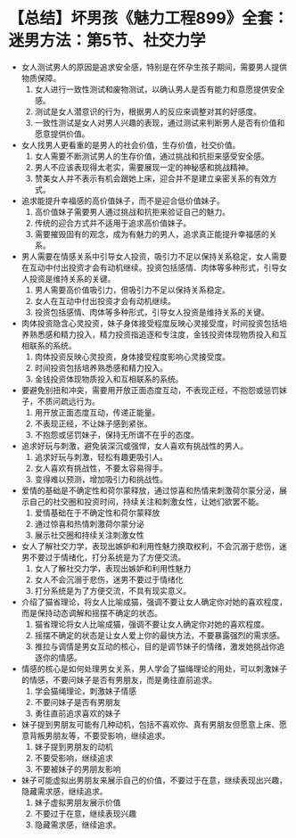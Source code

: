 # 【总结】坏男孩《魅力工程899》全套：迷男方法：第5节、社交力学

-   女人测试男人的原因是追求安全感，特别是在怀孕生孩子期间，需要男人提供物质保障。
    1.  女人进行一致性测试和废物测试，以确认男人是否有能力和意愿提供安全感。
    2.  测试是女人潜意识的行为，根据男人的反应来调整对其的好感度。
    3.  一致性测试是女人对男人兴趣的表现，通过测试来判断男人是否有价值和愿意提供价值。
-   女人找男人更看重的是男人的社会价值，生存价值，社交价值。
    1.  女人需要不断测试男人的生存价值，通过挑战和抗拒来感受安全感。
    2.  男人不应该表现得太老实，需要展现一定的神秘感和挑战精神。
    3.  赞美女人并不表示有机会跟她上床，迎合并不是建立亲密关系的有效方式。
-   追求能提升幸福感的高价值妹子，而不是迎合低价值妹子。
    1.  高价值妹子需要男人通过挑战和抗拒来验证自己的魅力。
    2.  传统的迎合方式并不适用于追求高价值妹子。
    3.  需要摧毁固有的观念，成为有魅力的男人，追求真正能提升幸福感的关系。
-   男人需要在情感关系中引导女人投资，吸引力不足以保持关系稳定，女人需要在互动中付出投资才会有动机继续。投资包括感情、肉体等多种形式，引导女人投资是维持关系的关键。
    1.  男人需要高价值吸引力，但吸引力不足以保持关系稳定。
    2.  女人在互动中付出投资才会有动机继续。
    3.  投资包括感情、肉体等多种形式，引导女人投资是维持关系的关键。
-   肉体投资隐含心灵投资，妹子身体接受程度反映心灵接受度，时间投资包括培养熟悉感和精力投入，精力投资指追逐和专注度，金钱投资体现物质投入和互相联系的系统。
    1.  肉体投资反映心灵投资，身体接受程度影响心灵接受度。
    2.  时间投资包括培养熟悉感和精力投入。
    3.  金钱投资体现物质投入和互相联系的系统。
-   要避免别扭和冲突，需要用开放正面态度互动，不表现正经，不抱怨或惩罚妹子，不质问疏远行为。
    1.  用开放正面态度互动，传递正能量。
    2.  不表现正经，不让妹子感到紧张。
    3.  不抱怨或惩罚妹子，保持无所谓不在乎的态度。
-   追求好玩与刺激，避免装深沉或强悍，女人喜欢有挑战性的男人。
    1.  追求好玩与刺激，轻松有趣更吸引人。
    2.  女人喜欢有挑战性，不要太容易得手。
    3.  变得难以预测，增加吸引力和挑战性。
-   爱情的基础是不确定性和荷尔蒙释放，通过惊喜和热情来刺激荷尔蒙分泌，展示自己的社交圈和投资时间，持续关注和刺激女性，让她们欲罢不能。
    1.  爱情基础在于不确定性和荷尔蒙释放
    2.  通过惊喜和热情刺激荷尔蒙分泌
    3.  展示社交圈和持续关注刺激女性
-   女人了解社交力学，表现出嫉妒和利用性魅力换取权利，不会沉溺于悲伤，迷男不要过于情绪化，打分系统是为了方便交流。
    1.  女人了解社交力学，表现出嫉妒和利用性魅力
    2.  女人不会沉溺于悲伤，迷男不要过于情绪化
    3.  打分系统是为了方便交流，不具有现实意义。
-   介绍了猫省理论，将女人比喻成猫，强调不要让女人确定你对她的喜欢程度，而是保持动态调解和摇摆不确定的状态。
    1.  猫省理论将女人比喻成猫，强调不要让女人确定你对她的喜欢程度。
    2.  摇摆不确定的状态是让女人爱上你的最快方法，不要暴露强烈的需求感。
    3.  推拉与调情是男女互动的核心，目的是调节妹子的情绪，激发她挑战你追逐你的情感。
-   情感的核心是如何处理男女关系，男人学会了猫绳理论的用处，可以刺激妹子的情感，不要问妹子是否有男朋友，而是勇往直前追求。
    1.  学会猫绳理论，刺激妹子情感
    2.  不要问妹子是否有男朋友
    3.  勇往直前追求喜欢的妹子
-   妹子提到男朋友可能有几种动机，包括不喜欢你、真有男朋友但愿意上床、愿意背叛男朋友等，不要受影响，继续追求。
    1.  妹子提到男朋友的动机
    2.  不要受影响，继续追求
    3.  不要被妹子的男朋友影响
-   妹子可能虚拟出男朋友来展示自己的价值，不要过于在意，继续表现出兴趣，隐藏需求感，继续追求。
    1.  妹子虚拟男朋友展示价值
    2.  不要过于在意，继续表现兴趣
    3.  隐藏需求感，继续追求。